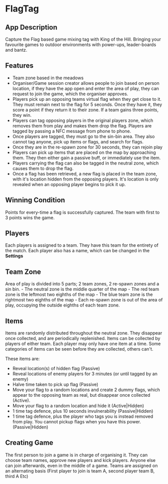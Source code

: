 # FlagTag


## App Description
Capture the Flag based game mixing tag with King of the Hill. Bringing your favourite games to outdoor environments with power-ups, leader-boards and bantz.


## Features

 - Team zone based in the meadows
 - Organiser/Game session creator allows people to join based on person location, if they have the app open and enter the area of play, they can request to join the game, which the organiser approves.
 - Players pick up an opposing teams virtual flag when they get close to it. They must remain next to the flag for 5 seconds. Once they have it, they score a point if they return it to their zone. If a team gains three points, they win.
 - Players can tag opposing players in the original players zone, which removes them from play and makes them drop the flag. Players are tagged by passing a NFC message from phone to phone.
 - Once players are tagged, they must go to the sin-bin area. They also cannot tag anyone, pick up items or flags, and search for flags.
 -  Once they are in the re-spawn zone for 30 seconds, they can rejoin play
 - Players can pick up items that are placed on the map by approaching them. They then either gain a passive buff, or immediately use the item.
 - Players carrying the flag can also be tagged in the neutral zone, which causes them to drop the flag.
- Once a flag has been retrieved, a new flag is placed in the team zone, with it's location hidden from the opposing players. It's location is only revealed when an opposing player begins to pick it up.

## Winning Condition
Points for every-time a flag is successfully captured. The team with first to 3 points wins the game.

## Players
Each players is assigned to a team. They have this team for the entirety of the match. Each player also has a name, which can be changed in the **Settings**


## Team Zone

Area of play is divided into 5 parts; 2 team zones, 2 re-spawn zones and a sin bin.
	 - The neutral zone is the middle quarter of the map
	-	The red team zone is the leftmost two eighths of the map
	-	The blue team zone is the rightmost two eighths of the map
	-	Each re-spawn zone is out of the area of play, occupying the outside eighths of each team zone.
## Items

Items are randomly distributed throughout the neutral zone. They disappear once collected, and are periodically replenished. Items can be collected by players of either team. Each player may only have one item at a time. Some categories of items can be seen before they are collected, others can't.

These items are:

 - Reveal location(s) of hidden flag (Passive)
 - Reveal locations of enemy players for 3 minutes (or until tagged by an enemy)
 - Halve time taken to pick up flag (Passive)
- Move your flag to a random locations and create 2 dummy flags, which appear to the opposing team as real, but disappear once collected (Active).
- Move your flag to a random location and hide it (Active|Hidden)
- 1 time tag defence, plus 10 seconds invulnerability (Passive|Hidden)
- 1 time tag defence, plus the player who tags you is instead removed from play. You cannot pickup flags when you have this power. (Passive|Hidden)


## Creating Game
The first person to join a game is in charge of organising it. They can choose team names, approve new players and kick players. Anyone else can join afterwards, even in the middle of a game. Teams are assigned on an alternating basis (First player to join is team A, second player team B, third A Etc)
